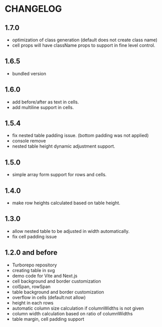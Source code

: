 # CHANGELOG

## 1.7.0
- optimization of class generation (default does not create class name)
- cell props will have className props to support in fine level control.

## 1.6.5
- bundled version

## 1.6.0
- add before/after as text in cells.
- add multiline support in cells.

## 1.5.4
- fix nested table padding issue. (bottom padding was not applied)
- console remove
- nested table height dynamic adjustment support.

## 1.5.0
- simple array form support for rows and cells.

## 1.4.0
- make row heights calculated based on table height.

## 1.3.0
- allow nested table to be adjusted in width automatically.
- fix cell padding issue

## 1.2.0 and before

- Turborepo repository
- creating table in svg
- demo code for Vite and Next.js
- cell background and border customization
- colSpan, rowSpan
- table background and border customization
- overflow in cells (default:not allow)
- height in each rows
- automatic column size calculation if columnWidths is not given
- column width calculation based on ratio of columnWidths
- table margin, cell padding support
